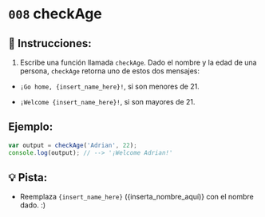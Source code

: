# `008` checkAge

## 📝 Instrucciones:

1. Escribe una función llamada `checkAge`. Dado el nombre y la edad de una persona, `checkAge` retorna uno de estos dos mensajes:

- `¡Go home, {insert_name_here}!`, si son menores de 21.

- `¡Welcome {insert_name_here}!`, si son mayores de 21.

## Ejemplo:

```Javascript
var output = checkAge('Adrian', 22);
console.log(output); // --> '¡Welcome Adrian!'
```

## 💡 Pista:

+ Reemplaza `{insert_name_here}` ({inserta_nombre_aquí)} con el nombre dado. :)
